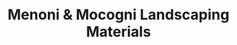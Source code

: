 ---
title: "Menoni & Mocogni Landscaping Materials"
url: /highland-park/menoni-und-mocogni-landscaping-materials/
shop: Garten-Center
---